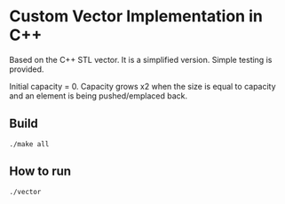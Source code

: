 # Custom Vector Implementation in C++
Based on the C++ STL vector. It is a simplified version. Simple testing is provided.

Initial capacity = 0. Capacity grows x2 when the size is equal to capacity and an element is being pushed/emplaced back.

## Build
`./make all`

## How to run
`./vector`